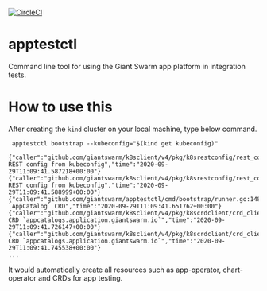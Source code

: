 [![CircleCI](https://circleci.com/gh/giantswarm/apptestctl.svg?style=shield)](https://circleci.com/gh/giantswarm/apptestctl)

# apptestctl

Command line tool for using the Giant Swarm app platform in integration tests.

# How to use this 

After creating the `kind` cluster on your local machine, type below command. 
```
 apptestctl bootstrap --kubeconfig="$(kind get kubeconfig)"

{"caller":"github.com/giantswarm/k8sclient/v4/pkg/k8srestconfig/rest_config.go:137","level":"debug","message":"creating REST config from kubeconfig","time":"2020-09-29T11:09:41.587218+00:00"}
{"caller":"github.com/giantswarm/k8sclient/v4/pkg/k8srestconfig/rest_config.go:145","level":"debug","message":"created REST config from kubeconfig","time":"2020-09-29T11:09:41.588999+00:00"}
{"caller":"github.com/giantswarm/apptestctl/cmd/bootstrap/runner.go:148","level":"debug","message":"ensuring `AppCatalog` CRD","time":"2020-09-29T11:09:41.651762+00:00"}
{"caller":"github.com/giantswarm/k8sclient/v4/pkg/k8scrdclient/crd_client.go:89","level":"debug","message":"creating CRD `appcatalogs.application.giantswarm.io`","time":"2020-09-29T11:09:41.726147+00:00"}
{"caller":"github.com/giantswarm/k8sclient/v4/pkg/k8scrdclient/crd_client.go:100","level":"debug","message":"created CRD `appcatalogs.application.giantswarm.io`","time":"2020-09-29T11:09:41.745538+00:00"}
...
```

It would automatically create all resources such as app-operator, chart-operator and CRDs for app testing.
  